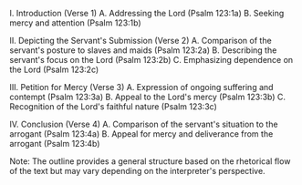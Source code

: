 I. Introduction (Verse 1)
    A. Addressing the Lord (Psalm 123:1a)
    B. Seeking mercy and attention (Psalm 123:1b)

II. Depicting the Servant's Submission (Verse 2)
    A. Comparison of the servant's posture to slaves and maids (Psalm 123:2a)
    B. Describing the servant's focus on the Lord (Psalm 123:2b)
    C. Emphasizing dependence on the Lord (Psalm 123:2c)

III. Petition for Mercy (Verse 3)
    A. Expression of ongoing suffering and contempt (Psalm 123:3a)
    B. Appeal to the Lord's mercy (Psalm 123:3b)
    C. Recognition of the Lord's faithful nature (Psalm 123:3c)

IV. Conclusion (Verse 4)
    A. Comparison of the servant's situation to the arrogant (Psalm 123:4a)
    B. Appeal for mercy and deliverance from the arrogant (Psalm 123:4b)

Note: The outline provides a general structure based on the rhetorical flow of the text but may vary depending on the interpreter's perspective.